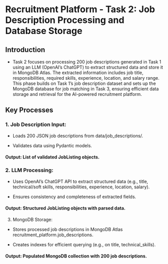 # Recruitment Platform - Task 2: Job Description Processing and Database Storage

## Introduction

- Task 2 focuses on processing 200 job descriptions generated in Task 1 using an LLM (OpenAI’s ChatGPT) to extract structured data and store it in MongoDB Atlas. The extracted information includes job title, responsibilities, required skills, experience, location, and salary range. This phase builds on Task 1’s job description dataset and sets up the MongoDB database for job matching in Task 3, ensuring efficient data storage and retrieval for the AI-powered recruitment platform.

## Key Processes

### 1. Job Description Input:

- Loads 200 JSON job descriptions from data/job_descriptions/.

- Validates data using Pydantic models.

#### Output: List of validated JobListing objects.

### 2. LLM Processing:

- Uses OpenAI’s ChatGPT API to extract structured data (e.g., title, technical/soft skills, responsibilities, experience, location, salary).

- Ensures consistency and completeness of extracted fields.

#### Output: Structured JobListing objects with parsed data.

3. MongoDB Storage:

- Stores processed job descriptions in MongoDB Atlas recruitment_platform.job_descriptions.

- Creates indexes for efficient querying (e.g., on title, technical_skills).

#### Output: Populated MongoDB collection with 200 job descriptions.